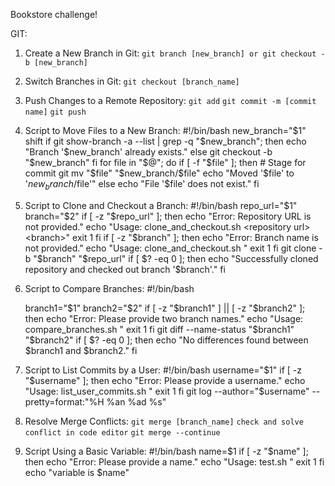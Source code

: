 Bookstore challenge!

GIT:
1. Create a New Branch in Git: `git branch [new_branch] or git checkout -b [new_branch]`
2. Switch Branches in Git: `git checkout [branch_name]`
3. Push Changes to a Remote Repository: 
    `git add`
    `git commit -m [commit name]`
    `git push`
4. Script to Move Files to a New Branch:
    #!/bin/bash
    new_branch="$1"
    shift
    if git show-branch -a --list | grep -q "$new_branch"; then
    echo "Branch '$new_branch' already exists."
    else
    git checkout -b "$new_branch"
    fi
    for file in "$@"; do
    if [ -f "$file" ]; then
        # Stage for commit
        git mv "$file" "$new_branch/$file"
        echo "Moved '$file' to '$new_branch/$file'"
    else
        echo "File '$file' does not exist."
    fi
5. Script to Clone and Checkout a Branch:
    #!/bin/bash
    repo_url="$1"
    branch="$2"
    if [ -z "$repo_url" ]; then
    echo "Error: Repository URL is not provided."
    echo "Usage: clone_and_checkout.sh <repository url> <branch>"
    exit 1
    fi
    if [ -z "$branch" ]; then
    echo "Error: Branch name is not provided."
    echo "Usage: clone_and_checkout.sh <repository url> <branch>"
    exit 1
    fi
    git clone -b "$branch" "$repo_url"
    if [ $? -eq 0 ]; then
    echo "Successfully cloned repository and checked out branch '$branch'."
    fi
6. Script to Compare Branches:
    #!/bin/bash

    branch1="$1"
    branch2="$2"
    if [ -z "$branch1" ] || [ -z "$branch2" ]; then
    echo "Error: Please provide two branch names."
    echo "Usage: compare_branches.sh <branch1> <branch2>"
    exit 1
    fi
    git diff --name-status "$branch1" "$branch2"
    if [ $? -eq 0 ]; then
    echo "No differences found between $branch1 and $branch2."
    fi
7. Script to List Commits by a User:
    #!/bin/bash
    username="$1"
    if [ -z "$username" ]; then
    echo "Error: Please provide a username."
    echo "Usage: list_user_commits.sh <username>"
    exit 1
    fi
    git log --author="$username" --pretty=format:"%H %an %ad %s"
8. Resolve Merge Conflicts:
    `git merge [branch_name]`
    `check and solve conflict in code editor`
    `git merge --continue`
9. Script Using a Basic Variable:
    #!/bin/bash
    name=$1
    if [ -z "$name" ]; then
    echo "Error: Please provide a name."
    echo "Usage: test.sh <name>"
    exit 1
    fi
    echo "variable is $name"